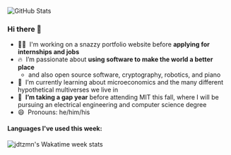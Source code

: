 ![GitHub Stats](https://github-readme-stats.vercel.app/api?username=jdtzmn&count_private=true&show_icons=true&hide=issues,contribs&hide_border=true&hide_title=true&hide_rank=true)

### Hi there 👋

- 👨‍💻&nbsp; I'm working on a snazzy portfolio website before **applying for internships and jobs**
- 🔥&nbsp; I’m passionate about **using software to make the world a better place**
  - and also open source software, cryptography, robotics, and piano
- 🌱&nbsp; I’m currently learning about microeconomics and the many different hypothetical multiverses we live in
- 🔭&nbsp; **I’m taking a gap year** before attending MIT this fall, where I will be pursuing an electrical engineering and computer science degree
- 😄&nbsp; Pronouns: he/him/his

#### Languages I've used this week:

![jdtzmn's Wakatime week stats](https://github-readme-stats.vercel.app/api/wakatime?username=jdtzmn&hide_title=true&hide_border=true)
